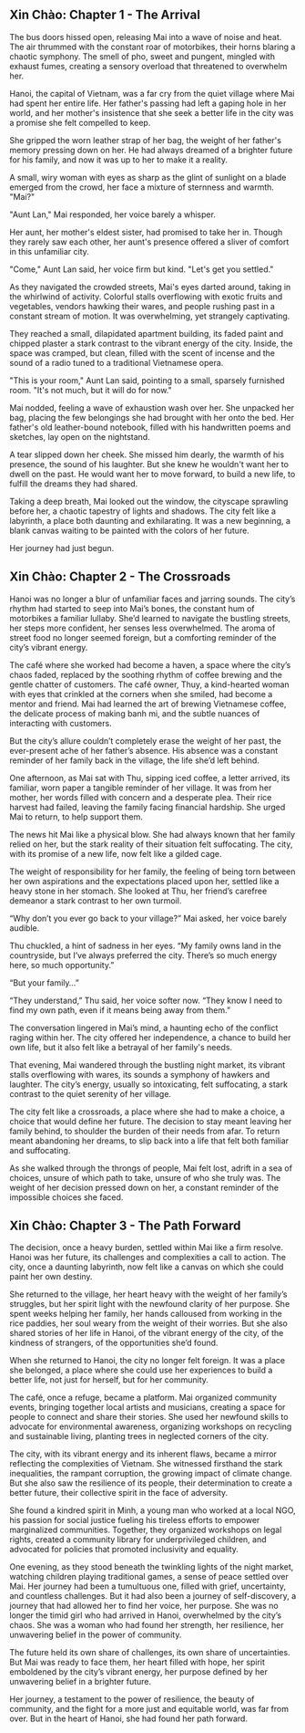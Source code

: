 ## Xin Chào: Chapter 1 - The Arrival

The bus doors hissed open, releasing Mai into a wave of noise and heat. The air thrummed with the constant roar of motorbikes, their horns blaring a chaotic symphony. The smell of pho, sweet and pungent, mingled with exhaust fumes, creating a sensory overload that threatened to overwhelm her.

Hanoi, the capital of Vietnam, was a far cry from the quiet village where Mai had spent her entire life. Her father's passing had left a gaping hole in her world, and her mother's insistence that she seek a better life in the city was a promise she felt compelled to keep. 

She gripped the worn leather strap of her bag, the weight of her father's memory pressing down on her.  He had always dreamed of a brighter future for his family, and now it was up to her to make it a reality.  

A small, wiry woman with eyes as sharp as the glint of sunlight on a blade emerged from the crowd, her face a mixture of sternness and warmth. "Mai?" 

"Aunt Lan," Mai responded, her voice barely a whisper.  

Her aunt, her mother's eldest sister, had promised to take her in.  Though they rarely saw each other, her aunt's presence offered a sliver of comfort in this unfamiliar city.  

"Come," Aunt Lan said, her voice firm but kind. "Let's get you settled."

As they navigated the crowded streets, Mai's eyes darted around, taking in the whirlwind of activity.  Colorful stalls overflowing with exotic fruits and vegetables, vendors hawking their wares, and people rushing past in a constant stream of motion. It was overwhelming, yet strangely captivating.  

They reached a small, dilapidated apartment building, its faded paint and chipped plaster a stark contrast to the vibrant energy of the city. Inside, the space was cramped, but clean, filled with the scent of incense and the sound of a radio tuned to a traditional Vietnamese opera. 

"This is your room," Aunt Lan said, pointing to a small, sparsely furnished room.  "It's not much, but it will do for now."  

Mai nodded, feeling a wave of exhaustion wash over her.  She unpacked her bag, placing the few belongings she had brought with her onto the bed.  Her father's old leather-bound notebook, filled with his handwritten poems and sketches, lay open on the nightstand. 

A tear slipped down her cheek.  She missed him dearly, the warmth of his presence, the sound of his laughter.  But she knew he wouldn't want her to dwell on the past.  He would want her to move forward, to build a new life, to fulfill the dreams they had shared.

Taking a deep breath, Mai looked out the window, the cityscape sprawling before her, a chaotic tapestry of lights and shadows.  The city felt like a labyrinth, a place both daunting and exhilarating.  It was a new beginning, a blank canvas waiting to be painted with the colors of her future. 

Her journey had just begun. 


## Xin Chào: Chapter 2 - The Crossroads

Hanoi was no longer a blur of unfamiliar faces and jarring sounds.  The city’s rhythm had started to seep into Mai’s bones, the constant hum of motorbikes a familiar lullaby.  She’d learned to navigate the bustling streets, her steps more confident, her senses less overwhelmed.  The aroma of street food no longer seemed foreign, but a comforting reminder of the city’s vibrant energy.

The café where she worked had become a haven, a space where the city’s chaos faded, replaced by the soothing rhythm of coffee brewing and the gentle chatter of customers.  The café owner, Thuy, a kind-hearted woman with eyes that crinkled at the corners when she smiled, had become a mentor and friend.  Mai had learned the art of brewing Vietnamese coffee, the delicate process of making banh mi, and the subtle nuances of interacting with customers. 

But the city’s allure couldn’t completely erase the weight of her past, the ever-present ache of her father’s absence.  His absence was a constant reminder of her family back in the village, the life she’d left behind.

One afternoon, as Mai sat with Thu, sipping iced coffee, a letter arrived, its familiar, worn paper a tangible reminder of her village.  It was from her mother, her words filled with concern and a desperate plea.  Their rice harvest had failed, leaving the family facing financial hardship.  She urged Mai to return, to help support them.

The news hit Mai like a physical blow.  She had always known that her family relied on her, but the stark reality of their situation felt suffocating.  The city, with its promise of a new life, now felt like a gilded cage.

The weight of responsibility for her family, the feeling of being torn between her own aspirations and the expectations placed upon her, settled like a heavy stone in her stomach.  She looked at Thu, her friend’s carefree demeanor a stark contrast to her own turmoil.

“Why don’t you ever go back to your village?” Mai asked, her voice barely audible.

Thu chuckled, a hint of sadness in her eyes.  “My family owns land in the countryside, but I’ve always preferred the city.  There’s so much energy here, so much opportunity.”

“But your family…”

“They understand,” Thu said, her voice softer now.  “They know I need to find my own path, even if it means being away from them.”

The conversation lingered in Mai’s mind, a haunting echo of the conflict raging within her.  The city offered her independence, a chance to build her own life, but it also felt like a betrayal of her family's needs. 

That evening, Mai wandered through the bustling night market, its vibrant stalls overflowing with wares, its sounds a symphony of hawkers and laughter.  The city’s energy, usually so intoxicating, felt suffocating, a stark contrast to the quiet serenity of her village. 

The city felt like a crossroads, a place where she had to make a choice, a choice that would define her future.  The decision to stay meant leaving her family behind, to shoulder the burden of their needs from afar.  To return meant abandoning her dreams, to slip back into a life that felt both familiar and suffocating.

As she walked through the throngs of people, Mai felt lost, adrift in a sea of choices, unsure of which path to take, unsure of who she truly was.  The weight of her decision pressed down on her, a constant reminder of the impossible choices she faced. 


## Xin Chào: Chapter 3 - The Path Forward

The decision, once a heavy burden, settled within Mai like a firm resolve.  Hanoi was her future, its challenges and complexities a call to action.  The city, once a daunting labyrinth, now felt like a canvas on which she could paint her own destiny.

She returned to the village, her heart heavy with the weight of her family’s struggles, but her spirit light with the newfound clarity of her purpose.  She spent weeks helping her family, her hands calloused from working in the rice paddies, her soul weary from the weight of their worries.  But she also shared stories of her life in Hanoi, of the vibrant energy of the city, of the kindness of strangers, of the opportunities she’d found.

When she returned to Hanoi, the city no longer felt foreign.  It was a place she belonged, a place where she could use her experiences to build a better life, not just for herself, but for her community.

The café, once a refuge, became a platform.  Mai organized community events, bringing together local artists and musicians, creating a space for people to connect and share their stories.  She used her newfound skills to advocate for environmental awareness, organizing workshops on recycling and sustainable living, planting trees in neglected corners of the city. 

The city, with its vibrant energy and its inherent flaws, became a mirror reflecting the complexities of Vietnam.  She witnessed firsthand the stark inequalities, the rampant corruption, the growing impact of climate change.  But she also saw the resilience of its people, their determination to create a better future, their collective spirit in the face of adversity.

She found a kindred spirit in Minh, a young man who worked at a local NGO, his passion for social justice fueling his tireless efforts to empower marginalized communities.  Together, they organized workshops on legal rights, created a community library for underprivileged children, and advocated for policies that promoted inclusivity and equality.

One evening, as they stood beneath the twinkling lights of the night market, watching children playing traditional games, a sense of peace settled over Mai.  Her journey had been a tumultuous one, filled with grief, uncertainty, and countless challenges.  But it had also been a journey of self-discovery, a journey that had allowed her to find her voice, her purpose.  She was no longer the timid girl who had arrived in Hanoi, overwhelmed by the city’s chaos.  She was a woman who had found her strength, her resilience, her unwavering belief in the power of community.

The future held its own share of challenges, its own share of uncertainties.  But Mai was ready to face them, her heart filled with hope, her spirit emboldened by the city’s vibrant energy, her purpose defined by her unwavering belief in a brighter future.  

Her journey, a testament to the power of resilience, the beauty of community, and the fight for a more just and equitable world, was far from over.  But in the heart of Hanoi, she had found her path forward. 
